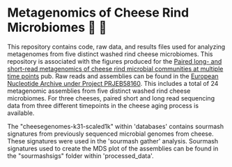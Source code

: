 # Metagenomics of Cheese Rind Microbiomes :cheese: :dna:

This repository contains code, raw data, and results files used for analyzing metagenomes from five distinct washed rind cheese microbiomes. This repository is associated with the figures produced for the [Paired long- and short-read metagenomics of cheese rind microbial communities at multiple time points](https://10.57844/arcadia-0zvp-xz86) pub. Raw reads and assemblies can be found in the [European Nucleotide Archive under Project PRJEB58160](https://www.ebi.ac.uk/ena/browser/view/PRJEB58160). This includes a total of 24 metagenomic assemblies from five distinct washed rind cheese microbiomes. For three cheeses, paired short and long read sequencing data from three different timepoints in the cheese aging process is available.

The "cheesegenomes-k31-scaled1k" within 'databases' contains sourmash signatures from previously sequenced microbial genomes from cheese. These signatures were used in the 'sourmash gather' analysis. Sourmash signatures used to create the MDS plot of the assemblies can be found in the "sourmashsigs" folder within 'processed_data'. 
